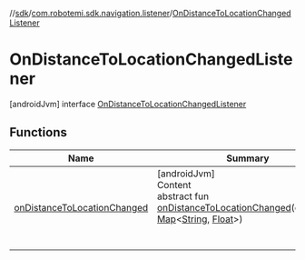 //[sdk](../../../index.md)/[com.robotemi.sdk.navigation.listener](../index.md)/[OnDistanceToLocationChangedListener](index.md)



# OnDistanceToLocationChangedListener  
 [androidJvm] interface [OnDistanceToLocationChangedListener](index.md)   


## Functions  
  
|  Name |  Summary | 
|---|---|
| <a name="com.robotemi.sdk.navigation.listener/OnDistanceToLocationChangedListener/onDistanceToLocationChanged/#kotlin.collections.Map[kotlin.String,kotlin.Float]/PointingToDeclaration/"></a>[onDistanceToLocationChanged](on-distance-to-location-changed.md)| <a name="com.robotemi.sdk.navigation.listener/OnDistanceToLocationChangedListener/onDistanceToLocationChanged/#kotlin.collections.Map[kotlin.String,kotlin.Float]/PointingToDeclaration/"></a>[androidJvm]  <br>Content  <br>abstract fun [onDistanceToLocationChanged](on-distance-to-location-changed.md)(distances: [Map](https://kotlinlang.org/api/latest/jvm/stdlib/kotlin.collections/-map/index.html)<[String](https://kotlinlang.org/api/latest/jvm/stdlib/kotlin/-string/index.html), [Float](https://kotlinlang.org/api/latest/jvm/stdlib/kotlin/-float/index.html)>)  <br><br><br>|

